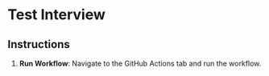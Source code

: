 # Test Interview

## Instructions
1. **Run Workflow**: Navigate to the GitHub Actions tab and run the workflow.
